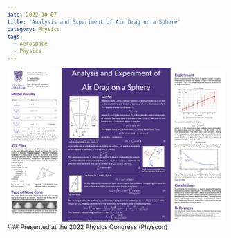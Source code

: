 ```yaml
---
date: 2022-10-07
title: 'Analysis and Experiment of Air Drag on a Sphere'
category: Physics
tags:
  - Aerospace
  - Physics
---
```



<a href="../../assets/articles/Analysis-and-Experiment-of-Air-Drag-on-a-Sphere/physcon_poster.png">
  <img src="../../assets/articles/Analysis-and-Experiment-of-Air-Drag-on-a-Sphere/physcon_poster.png">
</a>
### Presented at the 2022 Physics Congress (Physcon)
